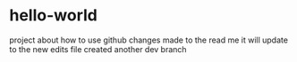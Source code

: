 # hello-world
project about how to use github
changes made to the read me
it will update to the new edits file
created another dev branch
